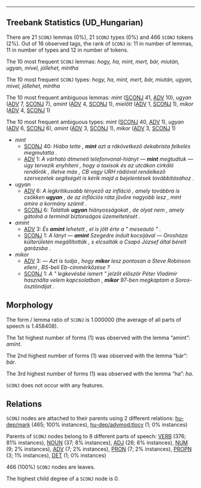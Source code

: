 

--------------------------------------------------------------------------------

## Treebank Statistics (UD_Hungarian)

There are 21 `SCONJ` lemmas (0%), 21 `SCONJ` types (0%) and 466 `SCONJ` tokens (2%).
Out of 16 observed tags, the rank of `SCONJ` is: 11 in number of lemmas, 11 in number of types and 12 in number of tokens.

The 10 most frequent `SCONJ` lemmas: <em>hogy, ha, mint, mert, bár, miután, ugyan, mivel, jóllehet, mintha</em>

The 10 most frequent `SCONJ` types:  <em>hogy, ha, mint, mert, bár, miután, ugyan, mivel, jóllehet, mintha</em>

The 10 most frequent ambiguous lemmas: <em>mint</em> ([SCONJ]() 41, [ADV]() 10), <em>ugyan</em> ([ADV]() 7, [SCONJ]() 7), <em>amint</em> ([ADV]() 4, [SCONJ]() 1), <em>mielőtt</em> ([ADV]() 1, [SCONJ]() 1), <em>mikor</em> ([ADV]() 4, [SCONJ]() 1)

The 10 most frequent ambiguous types:  <em>mint</em> ([SCONJ]() 40, [ADV]() 1), <em>ugyan</em> ([ADV]() 6, [SCONJ]() 6), <em>amint</em> ([ADV]() 3, [SCONJ]() 1), <em>mikor</em> ([ADV]() 3, [SCONJ]() 1)


* <em>mint</em>
  * [SCONJ]() 40: <em>Hiába tette , <b>mint</b> azt a rákövetkező dekabrista felkelés megmutatta .</em>
  * [ADV]() 1: <em>A várható átmeneti telefonvonal-hiányt — <b>mint</b> megtudtuk — úgy tervezik enyhíteni , hogy a taxisok és az utcákon cirkáló rendőrök , illetve más , CB vagy URH rádióval rendelkező szervezetek segítségét is kérik majd a bejelentések továbbításához .</em>
* <em>ugyan</em>
  * [ADV]() 6: <em>A legkritikusabb tényező az infláció , amely továbbra is csökken <b>ugyan</b> , de az inflációs ráta jövőre nagyobb lesz , mint amire a kormány számít .</em>
  * [SCONJ]() 6: <em>Találtak <b>ugyan</b> hiányosságokat , de olyat nem , amely gátolná a terminál biztonságos üzemeltetését .</em>
* <em>amint</em>
  * [ADV]() 3: <em>És <b>amint</b> lehetett , el is jött érte a " meseautó " .</em>
  * [SCONJ]() 1: <em>A lányt — <b>amint</b> Szegedre indult kocsijával — Orosháza külterületén megállították , s elcsalták a Csapó József által bérelt garázsba .</em>
* <em>mikor</em>
  * [ADV]() 3: <em>— Azt is tudja , hogy <b>mikor</b> lesz pontosan a Steve Robinson elleni , BS-beli Eb-címmérkőzése ?</em>
  * [SCONJ]() 1: <em>A " legkevésbé ismert " jelzőt először Péter Vladimir használta velem kapcsolatban , <b>mikor</b> 97-ben megkaptam a Soros-ösztöndíjat .</em>

## Morphology

The form / lemma ratio of `SCONJ` is 1.000000 (the average of all parts of speech is 1.458408).

The 1st highest number of forms (1) was observed with the lemma “amint”: <em>amint</em>.

The 2nd highest number of forms (1) was observed with the lemma “bár”: <em>bár</em>.

The 3rd highest number of forms (1) was observed with the lemma “ha”: <em>ha</em>.

`SCONJ` does not occur with any features.


## Relations

`SCONJ` nodes are attached to their parents using 2 different relations: [hu-dep/mark]() (465; 100% instances), [hu-dep/advmod:tlocy]() (1; 0% instances)

Parents of `SCONJ` nodes belong to 8 different parts of speech: [VERB]() (376; 81% instances), [NOUN]() (37; 8% instances), [ADJ]() (26; 6% instances), [NUM]() (9; 2% instances), [ADV]() (7; 2% instances), [PRON]() (7; 2% instances), [PROPN]() (3; 1% instances), [DET]() (1; 0% instances)

466 (100%) `SCONJ` nodes are leaves.

The highest child degree of a `SCONJ` node is 0.

